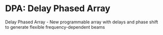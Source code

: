# DPA: Delay Phased Array
Delay Phased Array - New programmable array with delays and phase shift to generate flexible frequency-dependent beams
